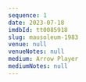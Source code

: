 ```yaml
---
sequence: 1
date: 2023-07-18
imdbId: tt0085918
slug: mausoleum-1983
venue: null
venueNotes: null
medium: Arrow Player
mediumNotes: null
---
```


